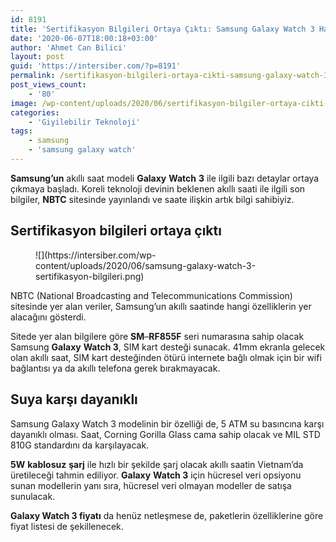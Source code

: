 ```yaml
---
id: 8191
title: 'Sertifikasyon Bilgileri Ortaya Çıktı: Samsung Galaxy Watch 3 Hangi Özellikleri Sunacak?'
date: '2020-06-07T18:00:18+03:00'
author: 'Ahmet Can Bilici'
layout: post
guid: 'https://intersiber.com/?p=8191'
permalink: /sertifikasyon-bilgileri-ortaya-cikti-samsung-galaxy-watch-3-hangi-ozellikleri-sunacak/
post_views_count:
    - '80'
image: /wp-content/uploads/2020/06/sertifikasyon-bilgiler-ortaya-cikti-samsung-galaxy-watch-hangi-ozellikleri-sunacak.jpg
categories:
    - 'Giyilebilir Teknoloji'
tags:
    - samsung
    - 'samsung galaxy watch'
---
```


**Samsung’un** akıllı saat modeli **Galaxy** **Watch** **3** ile ilgili bazı detaylar ortaya çıkmaya başladı. Koreli teknoloji devinin beklenen akıllı saati ile ilgili son bilgiler, **NBTC** sitesinde yayınlandı ve saate ilişkin artık bilgi sahibiyiz.

## Sertifikasyon bilgileri ortaya çıktı

<figure class="wp-block-image size-large">![](https://intersiber.com/wp-content/uploads/2020/06/samsung-galaxy-watch-3-sertifikasyon-bilgileri.png)</figure>NBTC (National Broadcasting and Telecommunications Commission) sitesinde yer alan veriler, Samsung’un akıllı saatinde hangi özelliklerin yer alacağını gösterdi.

Sitede yer alan bilgilere göre **SM**–**RF855F** seri numarasına sahip olacak Samsung **Galaxy** **Watch 3**, SIM kart desteği sunacak. 41mm ekranla gelecek olan akıllı saat, SIM kart desteğinden ötürü internete bağlı olmak için bir wifi bağlantısı ya da akıllı telefona gerek bırakmayacak.

## Suya karşı dayanıklı

Samsung Galaxy Watch 3 modelinin bir özelliği de, 5 ATM su basıncına karşı dayanıklı olması. Saat, Corning Gorilla Glass cama sahip olacak ve MIL STD 810G standardını da karşılayacak.

**5W** **kablosuz** **şarj** ile hızlı bir şekilde şarj olacak akıllı saatin Vietnam’da üretileceği tahmin ediliyor. **Galaxy** **Watch 3** için hücresel veri opsiyonu sunan modellerin yanı sıra, hücresel veri olmayan modeller de satışa sunulacak.

**Galaxy Watch 3 fiyatı** da henüz netleşmese de, paketlerin özelliklerine göre fiyat listesi de şekillenecek.